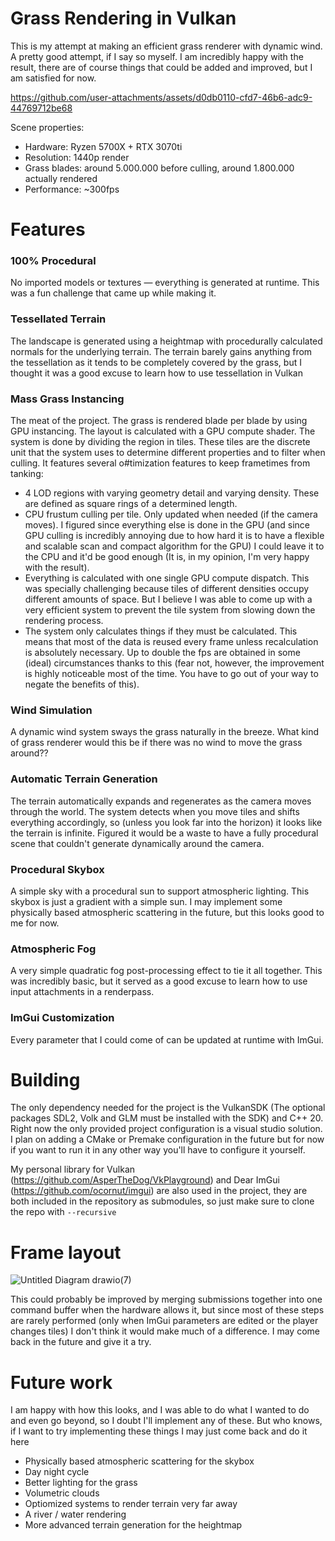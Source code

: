 # Grass Rendering in Vulkan
This is my attempt at making an efficient grass renderer with dynamic wind. A pretty good attempt, if I say so myself.
I am incredibly happy with the result, there are of course things that could be added and improved, but I am satisfied for now.

https://github.com/user-attachments/assets/d0db0110-cfd7-46b6-adc9-44769712be68

Scene properties:
- Hardware: Ryzen 5700X + RTX 3070ti
- Resolution: 1440p render
- Grass blades: around 5.000.000 before culling, around 1.800.000 actually rendered
- Performance: ~300fps

# Features
### 100% Procedural
No imported models or textures — everything is generated at runtime. This was a fun challenge that came up while making it.

### Tessellated Terrain
The landscape is generated using a heightmap with procedurally calculated normals for the underlying terrain. 
The terrain barely gains anything from the tessellation as it tends to be completely covered by the grass, but I thought it was a good excuse to learn how to use tessellation in Vulkan

### Mass Grass Instancing
The meat of the project. The grass is rendered blade per blade by using GPU instancing. The layout is calculated with a GPU compute shader.
The system is done by dividing the region in tiles. These tiles are the discrete unit that the system uses to determine different properties and to filter when culling.
It features several o#timization features to keep frametimes from tanking:
- 4 LOD regions with varying geometry detail and varying density. These are defined as square rings of a determined length.
- CPU frustum culling per tile. Only updated when needed (if the camera moves). I figured since everything else is done in the GPU (and since GPU culling is incredibly annoying due to how hard it is to have a flexible and scalable scan and compact algorithm for the GPU) I could leave it to the CPU and it'd be good enough (It is, in my opinion, I'm very happy with the result).
- Everything is calculated with one single GPU compute dispatch. This was specially challenging because tiles of different densities occupy different amounts of space. But I believe I was able to come up with a very efficient system to prevent the tile system from slowing down the rendering process.
- The system only calculates things if they must be calculated. This means that most of the data is reused every frame unless recalculation is absolutely necessary. Up to double the fps are obtained in some (ideal) circumstances thanks to this (fear not, however, the improvement is highly noticeable most of the time. You have to go out of your way to negate the benefits of this).

### Wind Simulation
A dynamic wind system sways the grass naturally in the breeze. 
What kind of grass renderer would this be if there was no wind to move the grass around??

### Automatic Terrain Generation
The terrain automatically expands and regenerates as the camera moves through the world.
The system detects when you move tiles and shifts everything accordingly, so (unless you look far into the horizon) it looks like the terrain is infinite.
Figured it would be a waste to have a fully procedural scene that couldn't generate dynamically around the camera.

### Procedural Skybox
A simple sky with a procedural sun to support atmospheric lighting.
This skybox is just a gradient with a simple sun. 
I may implement some physically based atmospheric scattering in the future, but this looks good to me for now.

### Atmospheric Fog
A very simple quadratic fog post-processing effect to tie it all together. 
This was incredibly basic, but it served as a good excuse to learn how to use input attachments in a renderpass.

### ImGui Customization
Every parameter that I could come of can be updated at runtime with ImGui.

# Building

The only dependency needed for the project is the VulkanSDK (The optional packages SDL2, Volk and GLM must be installed with the SDK) and C++ 20. 
Right now the only provided project configuration is a visual studio solution. I plan on adding a CMake or Premake configuration in the future but for now if you want to run it in any other way you'll have to configure it yourself.

My personal library for Vulkan (https://github.com/AsperTheDog/VkPlayground) and Dear ImGui (https://github.com/ocornut/imgui) are also used in the project, they are both included in the repository as submodules, so just make sure to clone the repo with `--recursive` 

# Frame layout


![Untitled Diagram drawio(7)](https://github.com/user-attachments/assets/51066a42-2ed7-405d-9507-64989acf0586)


This could probably be improved by merging submissions together into one command buffer when the hardware allows it, but since most of these steps are rarely performed (only when ImGui parameters are edited or the player changes tiles) I don't think it would make much of a difference.
I may come back in the future and give it a try.

# Future work
I am happy with how this looks, and I was able to do what I wanted to do and even go beyond, so I doubt I'll implement any of these. But who knows, if I want to try implementing these things I may just come back and do it here
- Physically based atmospheric scattering for the skybox
- Day night cycle
- Better lighting for the grass
- Volumetric clouds
- Optiomized systems to render terrain very far away
- A river / water rendering
- More advanced terrain generation for the heightmap
